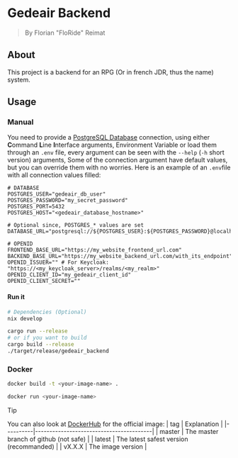 # Gedeair Backend

> By Florian "FloRide" Reimat

## About

This project is a backend for an RPG (Or in french JDR, thus the name) system.

## Usage

### Manual

You need to provide a [PostgreSQL Database](https://www.postgresql.org/) connection, using either **C**ommand **L**ine **I**nterface arguments, Environment Variable or load them through an `.env` file, every argument can be seen with the `--help` (`-h` short version) arguments,
Some of the connection argument have default values, but you can override them with no worries. Here is an example of an `.env`file with all connection values filled:

```env
# DATABASE
POSTGRES_USER="gedeair_db_user"
POSTGRES_PASSWORD="my_secret_password"
POSTGRES_PORT=5432
POSTGRES_HOST="<gedeair_database_hostname>"

# Optional since, POSTGRES_* values are set
DATABASE_URL="postgresql://${POSTGRES_USER}:${POSTGRES_PASSWORD}@localhost:${POSTGRES_PORT}/${POSTGRES_DB}"

# OPENID
FRONTEND_BASE_URL="https://my_website_frontend_url.com"
BACKEND_BASE_URL="https://my_website_backend_url.com/with_its_endpoint"
OPENID_ISSUER="" # For Keycloak: "https://<my_keycloak_server>/realms/<my_realm>"
OPENID_CLIENT_ID="my_gedeair_client_id"
OPENID_CLIENT_SECRET=""
```

#### Run it

```sh
# Dependencies (Optional)
nix develop

cargo run --release
# or if you want to build
cargo build --release
./target/release/gedeair_backend
```

### Docker

```sh
docker build -t <your-image-name> .

docker run <your-image-name>
```

> [!TIP]
> You can also look at [DockerHub](https://hub.docker.com/r/floride/gedeair_backend) for the official image:
> | tag | Explanation |
> |----------|-----------------------------------------|
> | master | The master branch of github (not safe) |
> | latest | The latest safest version (recommanded) |
> | vX.X.X | The image version |

